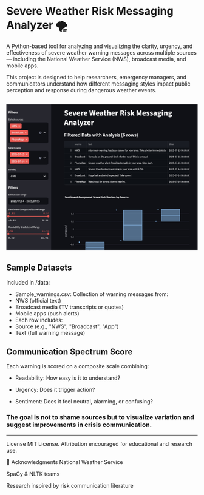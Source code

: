 # Severe Weather Risk Messaging Analyzer 🌪️

A Python-based tool for analyzing and visualizing the clarity, urgency, and effectiveness of severe weather warning messages across multiple sources — including the National Weather Service (NWS), broadcast media, and mobile apps.

This project is designed to help researchers, emergency managers, and communicators understand how different messaging styles impact public perception and response during dangerous weather events.

![Chart One](assets/Risk11.jpeg)
---

## Sample Datasets
Included in /data:

- Sample_warnings.csv: Collection of warning messages from:
- NWS (official text)
- Broadcast media (TV transcripts or quotes)
- Mobile apps (push alerts)
- Each row includes:
- Source (e.g., "NWS", "Broadcast", "App")
- Text (full warning message)

## Communication Spectrum Score
Each warning is scored on a composite scale combining:

- Readability: How easy is it to understand?

- Urgency: Does it trigger action?

- Sentiment: Does it feel neutral, alarming, or confusing?

### **The goal is not to shame sources but to visualize variation and suggest improvements in crisis communication.**

---
License
MIT License. Attribution encouraged for educational and research use.

🔗 Acknowledgments
National Weather Service

SpaCy & NLTK teams

Research inspired by risk communication literature
